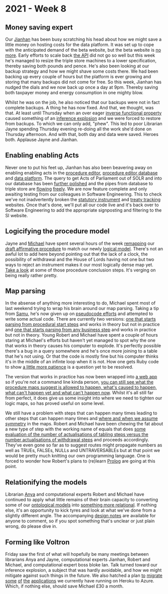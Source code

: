 # 2021 - Week 8

## Money saving expert

Our [Jianhan](https://twitter.com/jianhanzhu) has been busy scratching his head about how we might save a little money on hosting costs for the data platform. It was set up to cope with the anticipated demand of the beta website, but the beta website is [no more](https://developer.mozilla.org/en-US/docs/Web/HTTP/Status/410). Early efforts to scale back [the API](https://api.parliament.uk/) did not go so well but this week he's managed to resize the triple store machines to a lower specification, thereby saving both pounds and pence. He's also been looking at our backup strategy and how we might shave some costs there. We had been backing up every couple of hours but the platform is ever growing and storing that many backups did not come for free. So this week, Jianhan has nudged the dials and we now back up once a day at 9pm. Thereby saving both taxpayer money and energy consumption in one mighty blow.

Whilst he was on the job, he also noticed that our backups were not in fact complete backups. A thing he has now fixed. And that, we thought, was that. At least until Thursday when an over eager [inverse functional property](https://www.w3.org/wiki/InverseFunctionalProperty) caused something of an [inference explosion](https://en.wikipedia.org/wiki/Principle_of_explosion) and we were forced to restore from backups. To which we can only add, "phew". This led to poor Librarian Jayne spending Thursday evening re-doing all the work she'd done on Thursday afternoon. And with that, both day and data were saved. Heroes both. Applause Jayne and Jianhan.

## Enabling enabling Acts

Never one to put his feet up, Jianhan has also been beavering away on enabling enabling acts in the [procedure editor](https://trello.com/c/xegiulnz/92-staging-procedure-editor-link-a-work-package-to-an-act-or-acts), [procedure editor database](https://trello.com/c/CIBJ5WVb/97-staging-associate-all-pnsis-to-date-with-eu-withdrawal-act) and [data platform](https://trello.com/c/kpfT84td/85-staging-ts-ontology-changes). The query to get Acts of Parliament out of SOLR and into our database has been [further polished](https://trello.com/c/UDfynPRK/99-amend-query-to-get-acts-from-solr) and the pipes from database to triple store are [flowing](https://trello.com/c/8E6YQ8mD/88-staging-orchestration-to-triple-store-import-acts-of-parliament) [freely](https://trello.com/c/Ov8hlDOr/89-staging-orchestration-to-triple-store-import-enabling-acts). We are now feature complete and only awaiting testing from our colleagues in Software Engineering. This to check we've not inadvertently broken the [statutory instrument](https://statutoryinstruments.parliament.uk/) and [treaty tracking](https://treaties.parliament.uk/) websites. Once that's done, we'll put all our code live and it's back over to Software Engineering to add the appropriate signposting and filtering to the SI website.

## Logicifying the procedure model

Jayne and [Michael](https://twitter.com/fantasticlife) have spent several hours of the week [remapping](https://trello.com/c/7NnUirrC/14-remap-draft-affirmative) our [draft affirmative procedure](https://ukparliament.github.io/ontologies/procedure/flowcharts/sis/draft-affirmative.pdf) to match our newly [logical model](https://ukparliament.github.io/ontologies/procedure/procedure-ontology.html). There's not an awful lot to add here beyond pointing out that the lack of a clock, the possibility of withdrawal and the House of Lords having not one but two ways to reject an instrument makes it our most logically dense map yet. [Take a look](https://ukparliament.github.io/ontologies/procedure/flowcharts/sis/logic-gates/draft-affirmative.pdf) at some of those procedure conclusion steps. It's verging on being really rather pretty.

## Map parsing

In the absense of anything more interesting to do, Michael spent most of last weekend trying to wrap his brain around our map parsing. Taking a tip from [Samu](https://twitter.com/langsamu), he's now given up on [pseudocode efforts](https://ukparliament.github.io/ontologies/procedure/flowcharts/meta/parsing/step-types/) and attempted to write some actual code. There are currently two versions: [one that starts parsing from procedural start steps](https://github.com/fantasticlife/procedure/blob/master/lib/tasks/parse-from-start-steps.rake) and works in theory but not in practice and [one that starts parsing from any business step](https://github.com/fantasticlife/procedure/blob/master/lib/tasks/parse-from-business-steps.rake) and works in practice but not in theory. Young Robert and Michael have spent a couple of hours staring at Michael's efforts but haven't yet managed to spot why the one that works in theory causes his computer to explode. It's perfectly possible there's a bug in a query somewhere and he's once more joining to a table that he's not using. Or that the code is mostly fine but his computer thinks it's in the middle of an infinte loop when it is not. How one gets Ruby code to show [a little more patience](https://github.com/fantasticlife/procedure/blob/master/config/environment.rb#L7) is a question yet to be resolved.

The version that works in practice has now been wrapped into [a web app](http://parliamentary-procedures.herokuapp.com/procedures) so if you're not a command line kinda person, [you can still see what the procedure maps suggest is allowed to happen, what's caused to happen, what can't happen yet and what can't happen now](http://parliamentary-procedures.herokuapp.com/work-packages/20/). Whilst it's all still far from perfect, it does give us some insight into where we need to tighten our logic maps, so has proved useful on some level.

We still have a problem with steps that can happen many times leading to other steps that can happen many times and [where and when we assume symmetry](https://ukparliament.github.io/ontologies/procedure/flowcharts/meta/design-notes/#limitations-in-parsing-procedure-maps-symmetry-of-multiple-actualisations) in the maps. Robert and Michael have been chewing the fat about a new type of step with the working name of equals that does [some evaluation of the number of actualisations of tabling steps versus the number actualisations of withdrawal steps](https://github.com/fantasticlife/procedure/blob/master/lib/parsing/from-business-steps/equal_step.rb) and proceeds accordingly. They've even gone so far as to suggest routes might propagate numbers as well as TRUEs, FALSEs, NULLs and UNTRAVERSABLEs but at that point we would be pretty much knitting our own programming language. One is forced to wonder how Robert's plans to (re)learn [Prolog](https://en.wikipedia.org/wiki/Prolog) are going at this point.

## Relationifying the models

Librarian [Anya](https://twitter.com/bitten_) and computational experts Robert and Michael have continued to apply what little remains of their brain capacity to converting some of our [ontological models](https://ukparliament.github.io/ontologies/) into [something more relational](https://ukparliament.github.io/ontologies/meta/relational/). If nothing else, it's an opportunity to kick tyres and look at what we've done from a slightly different angle. The accompanying [design notes](https://ukparliament.github.io/ontologies/meta/relational/) are available for anyone to comment, so if you spot something that's unclear or just plain wrong, do please dive in.

## Forming like Voltron

Friday saw the first of what will hopefully be many meetings between librarians Anya and Jayne, computational experts Jianhan, Robert and Michael, and computational expert boss bloke Ian. Talk turned toward our inference explosion, a subject that was hardly avoidable, and how we might mitigate against such things in the future. We also hatched a plan [to](http://parliamentary-procedures.herokuapp.com/procedures) [migrate](https://standing-orders.herokuapp.com/) [some](http://made-n-laid.herokuapp.com/) [of](http://tweaty-twacker.herokuapp.com/) [the](https://parliament-calendar.herokuapp.com/) [applications](http://peerages.herokuapp.com/) we currently have running on Heroku to Azure. Which, if nothing else, should save Michael £30 a month.